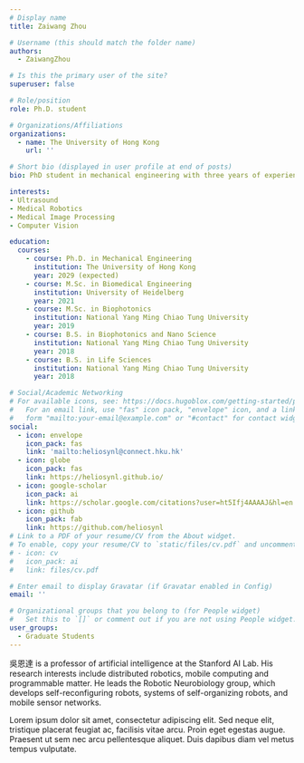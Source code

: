 ```yaml
---
# Display name
title: Zaiwang Zhou

# Username (this should match the folder name)
authors:
  - ZaiwangZhou

# Is this the primary user of the site?
superuser: false

# Role/position
role: Ph.D. student

# Organizations/Affiliations
organizations:
  - name: The University of Hong Kong
    url: ''

# Short bio (displayed in user profile at end of posts)
bio: PhD student in mechanical engineering with three years of experience in medical image processing, robotic surgery, and image-guided therapy, focused on enhancing surgical precision and patient outcomes. Currently developing ultrasound technology for clinical applications, with a commitment to advancing healthcare through innovation and translational research.

interests:
- Ultrasound
- Medical Robotics
- Medical Image Processing
- Computer Vision

education:
  courses:
    - course: Ph.D. in Mechanical Engineering
      institution: The University of Hong Kong
      year: 2029 (expected)
    - course: M.Sc. in Biomedical Engineering
      institution: University of Heidelberg
      year: 2021
    - course: M.Sc. in Biophotonics
      institution: National Yang Ming Chiao Tung University
      year: 2019
    - course: B.S. in Biophotonics and Nano Science
      institution: National Yang Ming Chiao Tung University
      year: 2018
    - course: B.S. in Life Sciences
      institution: National Yang Ming Chiao Tung University
      year: 2018

# Social/Academic Networking
# For available icons, see: https://docs.hugoblox.com/getting-started/page-builder/#icons
#   For an email link, use "fas" icon pack, "envelope" icon, and a link in the
#   form "mailto:your-email@example.com" or "#contact" for contact widget.
social:
  - icon: envelope
    icon_pack: fas
    link: 'mailto:heliosynl@connect.hku.hk'
  - icon: globe
    icon_pack: fas
    link: https://heliosynl.github.io/
  - icon: google-scholar
    icon_pack: ai
    link: https://scholar.google.com/citations?user=ht5Ifj4AAAAJ&hl=en
  - icon: github
    icon_pack: fab
    link: https://github.com/heliosynl
# Link to a PDF of your resume/CV from the About widget.
# To enable, copy your resume/CV to `static/files/cv.pdf` and uncomment the lines below.
# - icon: cv
#   icon_pack: ai
#   link: files/cv.pdf

# Enter email to display Gravatar (if Gravatar enabled in Config)
email: ''

# Organizational groups that you belong to (for People widget)
#   Set this to `[]` or comment out if you are not using People widget.
user_groups:
  - Graduate Students
---
```


吳恩達 is a professor of artificial intelligence at the Stanford AI Lab. His research interests include distributed robotics, mobile computing and programmable matter. He leads the Robotic Neurobiology group, which develops self-reconfiguring robots, systems of self-organizing robots, and mobile sensor networks.

Lorem ipsum dolor sit amet, consectetur adipiscing elit. Sed neque elit, tristique placerat feugiat ac, facilisis vitae arcu. Proin eget egestas augue. Praesent ut sem nec arcu pellentesque aliquet. Duis dapibus diam vel metus tempus vulputate.
